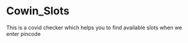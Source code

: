 # Cowin_Slots
 This is a covid checker which helps you to find available slots when we enter pincode
